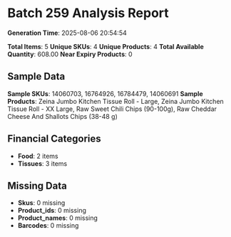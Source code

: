 # Batch 259 Analysis Report

**Generation Time**: 2025-08-06 20:54:54

**Total Items**: 5
**Unique SKUs**: 4
**Unique Products**: 4
**Total Available Quantity**: 608.00
**Near Expiry Products**: 0

## Sample Data
**Sample SKUs**: 14060703, 16764926, 16784479, 14060691
**Sample Products**: Zeina Jumbo Kitchen Tissue Roll - Large, Zeina Jumbo Kitchen Tissue Roll - XX Large, Raw Sweet Chili Chips (90-100g), Raw Cheddar Cheese And Shallots Chips (38-48 g)

## Financial Categories
- **Food**: 2 items
- **Tissues**: 3 items

## Missing Data
- **Skus**: 0 missing
- **Product_ids**: 0 missing
- **Product_names**: 0 missing
- **Barcodes**: 0 missing
